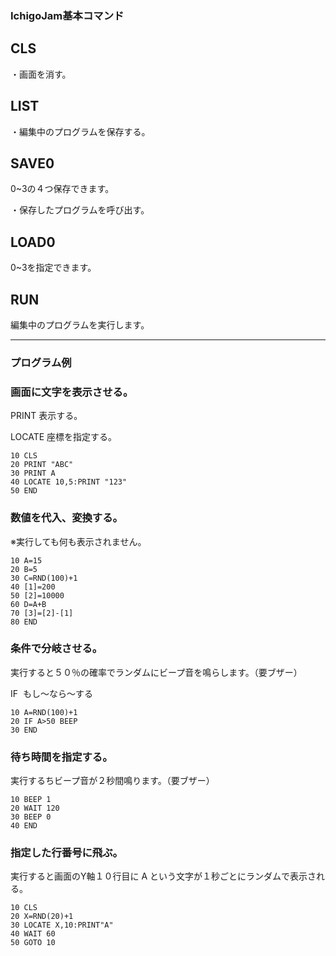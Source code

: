 ### IchigoJam基本コマンド

## CLS

・画面を消す。

## LIST

・編集中のプログラムを保存する。

## SAVE0

0~3の４つ保存できます。

・保存したプログラムを呼び出す。

## LOAD0

0~3を指定できます。

## RUN

編集中のプログラムを実行します。

<hr>

### プログラム例

### 画面に文字を表示させる。

PRINT 表示する。

LOCATE 座標を指定する。

~~~~
10 CLS
20 PRINT "ABC"
30 PRINT A
40 LOCATE 10,5:PRINT "123"
50 END
~~~~

### 数値を代入、変換する。

※実行しても何も表示されません。

~~~~
10 A=15
20 B=5
30 C=RND(100)+1
40 [1]=200
50 [2]=10000
60 D=A+B
70 [3]=[2]-[1]
80 END
~~~~

### 条件で分岐させる。

実行すると５０％の確率でランダムにビープ音を鳴らします。（要ブザー）

IF  もし〜なら〜する

~~~~
10 A=RND(100)+1
20 IF A>50 BEEP
30 END
~~~~

### 待ち時間を指定する。

実行するちビープ音が２秒間鳴ります。（要ブザー）

~~~~
10 BEEP 1
20 WAIT 120
30 BEEP 0
40 END
~~~~

### 指定した行番号に飛ぶ。

実行すると画面のY軸１０行目に A という文字が１秒ごとにランダムで表示される。

~~~~
10 CLS
20 X=RND(20)+1
30 LOCATE X,10:PRINT"A"
40 WAIT 60
50 GOTO 10
~~~~ 


